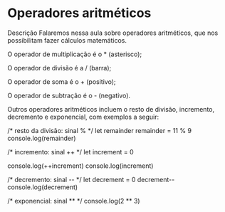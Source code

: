 # Operadores aritméticos
Descrição
Falaremos nessa aula sobre operadores aritméticos, que nos possibilitam fazer cálculos matemáticos.

O operador de multiplicação é o * (asterisco);

O operador de divisão é a / (barra);

O operador de soma é o + (positivo);

O operador de subtração é o - (negativo).

Outros operadores aritméticos incluem o resto de divisão, incremento, decremento e exponencial, com exemplos a seguir:

/* resto da divisão: sinal % */
let remainder
remainder = 11 % 9
console.log(remainder)

/* incremento: sinal ++ */
let increment = 0

console.log(++increment)
console.log(increment)

/* decremento: sinal -- */
let decrement = 0
decrement--
console.log(decrement)

/* exponencial: sinal ** */
console.log(2 ** 3)
